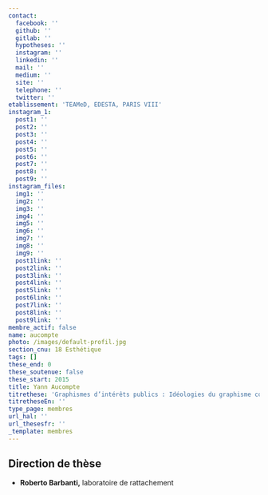 ```yaml
---
contact:
  facebook: ''
  github: ''
  gitlab: ''
  hypotheses: ''
  instagram: ''
  linkedin: ''
  mail: ''
  medium: ''
  site: ''
  telephone: ''
  twitter: ''
etablissement: 'TEAMeD, EDESTA, PARIS VIII'
instagram_1:
  post1: ''
  post2: ''
  post3: ''
  post4: ''
  post5: ''
  post6: ''
  post7: ''
  post8: ''
  post9: ''
instagram_files:
  img1: ''
  img2: ''
  img3: ''
  img4: ''
  img5: ''
  img6: ''
  img7: ''
  img8: ''
  img9: ''
  post1link: ''
  post2link: ''
  post3link: ''
  post4link: ''
  post5link: ''
  post6link: ''
  post7link: ''
  post8link: ''
  post9link: ''
membre_actif: false
name: aucompte
photo: /images/default-profil.jpg
section_cnu: 18 Esthétique
tags: []
these_end: 0
these_soutenue: false
these_start: 2015
title: Yann Aucompte
titrethese: 'Graphismes d’intérêts publics : Idéologies du graphisme contemporain en France'
titretheseEn: ''
type_page: membres
url_hal: ''
url_thesesfr: ''
_template: membres
---
```


## Direction de thèse

* **Roberto Barbanti,** laboratoire de rattachement
